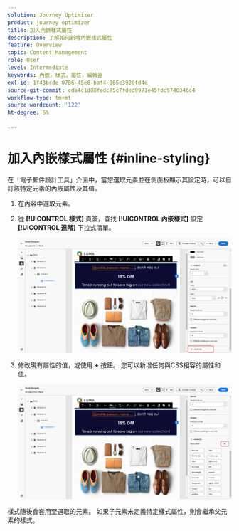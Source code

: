 ```yaml
---
solution: Journey Optimizer
product: journey optimizer
title: 加入內嵌樣式屬性
description: 了解如何新增內嵌樣式屬性
feature: Overview
topic: Content Management
role: User
level: Intermediate
keywords: 內嵌，樣式，屬性，編輯器
exl-id: 1f43bcde-0786-45e8-baf4-065c3920fd4e
source-git-commit: cda4c1d88fedc75c7fded9971e45fdc9740346c4
workflow-type: tm+mt
source-wordcount: '122'
ht-degree: 6%

---
```


# 加入內嵌樣式屬性 {#inline-styling}

在「電子郵件設計工具」介面中，當您選取元素並在側面板顯示其設定時，可以自訂該特定元素的內嵌屬性及其值。

1. 在內容中選取元素。

1. 從 **[!UICONTROL 樣式]** 頁簽，查找 **[!UICONTROL 內嵌樣式]** 設定 **[!UICONTROL 進階]** 下拉式清單。

   ![](assets/styles_1.png)

1. 修改現有屬性的值，或使用 **+** 按鈕。 您可以新增任何與CSS相容的屬性和值。

   ![](assets/styles_2.png)

樣式隨後會套用至選取的元素。 如果子元素未定義特定樣式屬性，則會繼承父元素的樣式。
